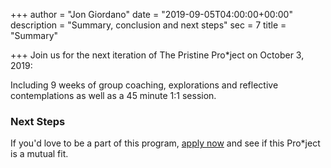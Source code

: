 +++
author = "Jon Giordano"
date = "2019-09-05T04:00:00+00:00"
description = "Summary, conclusion and next steps"
sec = 7
title = "Summary"

+++
Join us for the next iteration of The Pristine Pro*ject on October 3, 2019:

Including 9 weeks of group coaching, explorations and reflective contemplations as well as a 45 minute 1:1 session.

### Next Steps

If you'd love to be a part of this program, [apply now](https://forms.gle/2VDuMcgG4oySLSi17 "Apply Now") and see if this Pro*ject is a mutual fit.